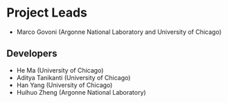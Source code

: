 # Project Leads 

- Marco Govoni (Argonne National Laboratory and University of Chicago)

## Developers

- He Ma (University of Chicago)
- Aditya Tanikanti (University of Chicago)
- Han Yang (University of Chicago)
- Huihuo Zheng (Argonne National Laboratory)
